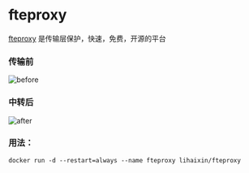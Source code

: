 fteproxy
========

[fteproxy][1] 是传输层保护，快速，免费，开源的平台


### 传输前

![before](https://fteproxy.org/images/withoutfte.png)

### 中转后

![after](https://fteproxy.org/images/withfte.png)

### 用法：

	docker run -d --restart=always --name fteproxy lihaixin/fteproxy


[1]: https://fteproxy.org/
